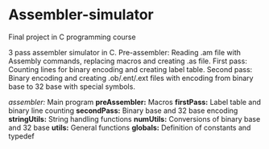 # Assembler-simulator
Final project in C programming course

3 pass assembler simulator in C.
Pre-assembler: Reading .am file with Assembly commands, replacing macros and creating .as file.
First pass: Counting lines for binary encoding and creating label table.
Second pass: Binary encoding and creating .ob/.ent/.ext files with encoding from binary base to 32 base with special symbols.

*assembler:* Main program
**preAssembler:** Macros
**firstPass:** Label table and binary line counting
**secondPass:** Binary base and 32 base encoding
**stringUtils:** String handling functions
**numUtils:** Conversions of binary base and 32 base
**utils:** General functions
**globals:** Definition of constants and typedef
